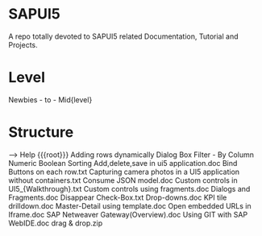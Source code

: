 # SAPUI5
A repo totally devoted to SAPUI5 related Documentation, Tutorial and Projects. 

# Level
Newbies - to - Mid{level}

# Structure 
--> Help {{{root}}}
    Adding rows dynamically
    Dialog Box
    Filter - By Column
    Numeric Boolean
    Sorting
    Add,delete,save in ui5 application.doc
    Bind Buttons on each row.txt
    Capturing camera photos in a UI5 application without containers.txt
    Consume JSON model.doc
    Custom controls in UI5_{Walkthrough}.txt
    Custom controls using fragments.doc
    Dialogs and Fragments.doc
    Disappear Check-Box.txt
    Drop-downs.doc
    KPI tile drilldown.doc
    Master-Detail using template.doc
    Open embedded URLs in Iframe.doc
    SAP Netweaver Gateway(Overview).doc
    Using GIT with SAP WebIDE.doc
    drag & drop.zip

  
